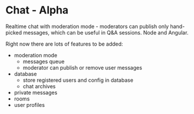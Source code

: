 # Chat - Alpha

Realtime chat with moderation mode - moderators can publish only hand-picked messages, which can be useful in Q&A sessions. Node and Angular.

Right now there are lots of features to be added:

* moderation mode
  - messages queue 
  - moderator can publish or remove user messages
* database
  - store registered users and config in database
  - chat archives
* private messages
* rooms
* user profiles
